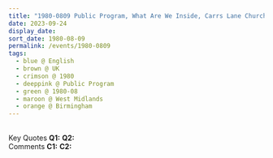 ```yaml
---
title: "1980-0809 Public Program, What Are We Inside, Carrs Lane Church Center, Birmingham, West Midlands, UK"
date: 2023-09-24
display_date: 
sort_date: 1980-08-09
permalink: /events/1980-0809
tags:
  - blue @ English
  - brown @ UK
  - crimson @ 1980
  - deeppink @ Public Program
  - green @ 1980-08
  - maroon @ West Midlands
  - orange @ Birmingham
---
```


<br>

<wave-list>
  <list-title color="DarkSeaGreen" width="55">Key Quotes</list-title>
  <list-item color="BlanchedAlmond" width="280"><b>Q1:</b> <i></i></list-item>
  <list-item color="Lavender" width="280"><b>Q2:</b> <i></i></list-item>
</wave-list>

<br>

<wave-list>
  <list-title color="DarkSeaGreen" width="55">Comments</list-title>
  <list-item color="BlanchedAlmond" width="280"><b>C1:</b> <i></i></list-item>
  <list-item color="Lavender" width="280"><b>C2:</b> <i></i></list-item>
</wave-list>